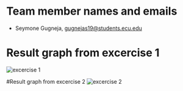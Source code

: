 # Team member names and emails
- Seymone Gugneja, gugnejas19@students.ecu.edu

# Result graph from excercise 1
![excercise 1](excercise1.png)

#Result graph from excercise 2
![excercise 2](excercise2.png)
